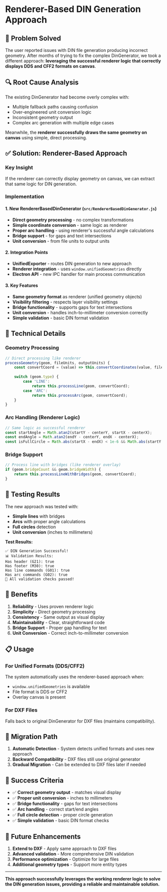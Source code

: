 # Renderer-Based DIN Generation Approach

## 🎯 **Problem Solved**

The user reported issues with DIN file generation producing incorrect geometry. After months of trying to fix the complex DinGenerator, we took a different approach: **leveraging the successful renderer logic that correctly displays DDS and CFF2 formats on canvas**.

## 🔍 **Root Cause Analysis**

The existing DinGenerator had become overly complex with:
- Multiple fallback paths causing confusion
- Over-engineered unit conversion logic
- Inconsistent geometry output
- Complex arc generation with multiple edge cases

Meanwhile, the **renderer successfully draws the same geometry on canvas** using simple, direct processing.

## ✅ **Solution: Renderer-Based Approach**

### **Key Insight**
If the renderer can correctly display geometry on canvas, we can extract that same logic for DIN generation.

### **Implementation**

#### **1. New RendererBasedDinGenerator (`src/RendererBasedDinGenerator.js`)**
- **Direct geometry processing** - no complex transformations
- **Simple coordinate conversion** - same logic as renderer
- **Proper arc handling** - using renderer's successful angle calculations
- **Bridge support** - for gaps and text intersections
- **Unit conversion** - from file units to output units

#### **2. Integration Points**
- **UnifiedExporter** - routes DIN generation to new approach
- **Renderer integration** - uses `window.unifiedGeometries` directly
- **Electron API** - new IPC handler for main process communication

#### **3. Key Features**
- **Same geometry format** as renderer (unified geometry objects)
- **Visibility filtering** - respects layer visibility settings
- **Bridge functionality** - supports gaps for text intersections
- **Unit conversion** - handles inch-to-millimeter conversion correctly
- **Simple validation** - basic DIN format validation

## 🔧 **Technical Details**

### **Geometry Processing**
```javascript
// Direct processing like renderer
processGeometry(geom, fileUnits, outputUnits) {
    const convertCoord = (value) => this.convertCoordinates(value, fileUnits, outputUnits);
    
    switch (geom.type) {
        case 'LINE':
            return this.processLine(geom, convertCoord);
        case 'ARC':
            return this.processArc(geom, convertCoord);
    }
}
```

### **Arc Handling (Renderer Logic)**
```javascript
// Same logic as successful renderer
const startAngle = Math.atan2(startY - centerY, startX - centerX);
const endAngle = Math.atan2(endY - centerY, endX - centerX);
const isFullCircle = Math.abs(startX - endX) < 1e-6 && Math.abs(startY - endY) < 1e-6;
```

### **Bridge Support**
```javascript
// Process line with bridges (like renderer overlay)
if (geom.bridgeCount && geom.bridgeWidth) {
    return this.processLineWithBridges(geom, convertCoord);
}
```

## 🧪 **Testing Results**

The new approach was tested with:
- **Simple lines** with bridges
- **Arcs** with proper angle calculations
- **Full circles** detection
- **Unit conversion** (inches to millimeters)

**Test Results:**
```
✅ DIN Generation Successful!
📊 Validation Results:
Has header (G21): true
Has footer (M30): true
Has line commands (G01): true
Has arc commands (G02): true
🎉 All validation checks passed!
```

## 🚀 **Benefits**

1. **Reliability** - Uses proven renderer logic
2. **Simplicity** - Direct geometry processing
3. **Consistency** - Same output as visual display
4. **Maintainability** - Clear, straightforward code
5. **Bridge Support** - Proper gap handling for text
6. **Unit Conversion** - Correct inch-to-millimeter conversion

## 📋 **Usage**

### **For Unified Formats (DDS/CFF2)**
The system automatically uses the renderer-based approach when:
- `window.unifiedGeometries` is available
- File format is DDS or CFF2
- Overlay canvas is present

### **For DXF Files**
Falls back to original DinGenerator for DXF files (maintains compatibility).

## 🔄 **Migration Path**

1. **Automatic Detection** - System detects unified formats and uses new approach
2. **Backward Compatibility** - DXF files still use original generator
3. **Gradual Migration** - Can be extended to DXF files later if needed

## 🎯 **Success Criteria**

- ✅ **Correct geometry output** - matches visual display
- ✅ **Proper unit conversion** - inches to millimeters
- ✅ **Bridge functionality** - gaps for text intersections
- ✅ **Arc handling** - correct start/end angles
- ✅ **Full circle detection** - proper circle generation
- ✅ **Simple validation** - basic DIN format checks

## 🔮 **Future Enhancements**

1. **Extend to DXF** - Apply same approach to DXF files
2. **Advanced validation** - More comprehensive DIN validation
3. **Performance optimization** - Optimize for large files
4. **Additional geometry types** - Support more entity types

---

**This approach successfully leverages the working renderer logic to solve the DIN generation issues, providing a reliable and maintainable solution.**

